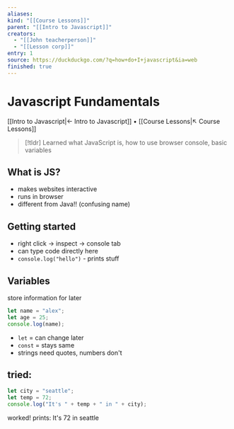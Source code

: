 ```yaml
---
aliases:
kind: "[[Course Lessons]]"
parent: "[[Intro to Javascript]]"
creators:
  - "[[John teacherperson]]"
  - "[[Lesson corp]]"
entry: 1
source: https://duckduckgo.com/?q=how+do+I+javascript&ia=web
finished: true
---
```

# Javascript Fundamentals
[[Intro to Javascript|← Intro to Javascript]] • [[Course Lessons|↖ Course Lessons]]

> [!tldr]
>  Learned what JavaScript is, how to use browser console, basic variables
>

## What is JS?

- makes websites interactive
- runs in browser
- different from Java!! (confusing name)

## Getting started

- right click → inspect → console tab
- can type code directly here
- `console.log("hello")` - prints stuff

## Variables

store information for later

```js
let name = "alex";
let age = 25;
console.log(name);
```

- `let` = can change later
- `const` = stays same
- strings need quotes, numbers don't

## tried:

```js
let city = "seattle";
let temp = 72;
console.log("It's " + temp + " in " + city);
```

worked! prints: It's 72 in seattle
